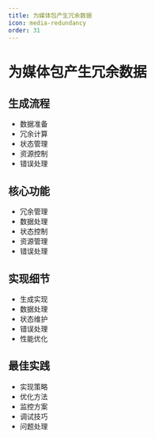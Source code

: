 ```yaml
---
title: 为媒体包产生冗余数据
icon: media-redundancy
order: 31
---
```


# 为媒体包产生冗余数据

## 生成流程
- 数据准备
- 冗余计算
- 状态管理
- 资源控制
- 错误处理

## 核心功能
- 冗余管理
- 数据处理
- 状态控制
- 资源管理
- 错误处理

## 实现细节
- 生成实现
- 数据处理
- 状态维护
- 错误处理
- 性能优化

## 最佳实践
- 实现策略
- 优化方法
- 监控方案
- 调试技巧
- 问题处理
